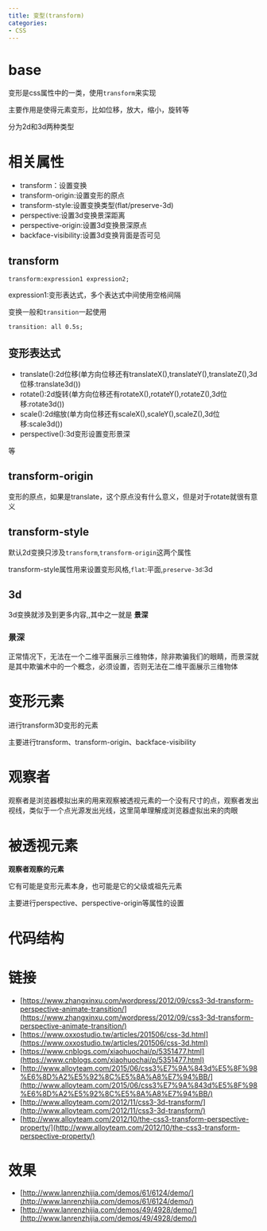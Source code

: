 ```yaml
---
title: 变型(transform)
categories: 
- CSS
---
```


# base
变形是css属性中的一类，使用`transform`来实现

主要作用是使得元素变形，比如位移，放大，缩小，旋转等

分为2d和3d两种类型

# 相关属性

- transform：设置变换
- transform-origin:设置变形的原点
- transform-style:设置变换类型(flat/preserve-3d)
- perspective:设置3d变换景深距离
- perspective-origin:设置3d变换景深原点
- backface-visibility:设置3d变换背面是否可见

## transform

```
transform:expression1 expression2;
```
expression1:变形表达式，多个表达式中间使用空格间隔

变换一般和`transition`一起使用

```
transition: all 0.5s;
```
## 变形表达式
- translate():2d位移(单方向位移还有translateX(),translateY(),translateZ(),3d位移:translate3d())
- rotate():2d旋转(单方向位移还有rotateX(),rotateY(),rotateZ(),3d位移:rotate3d())
- scale():2d缩放(单方向位移还有scaleX(),scaleY(),scaleZ(),3d位移:scale3d())
- perspective():3d变形设置变形景深


等

## transform-origin
变形的原点，如果是translate，这个原点没有什么意义，但是对于rotate就很有意义

## transform-style
默认2d变换只涉及`transform`,`transform-origin`这两个属性

transform-style属性用来设置变形风格,`flat`:平面,`preserve-3d`:3d


## 3d
3d变换就涉及到更多内容,,其中之一就是 **景深**

### 景深
正常情况下，无法在一个二维平面展示三维物体，除非欺骗我们的眼睛，而景深就是其中欺骗术中的一个概念，必须设置，否则无法在二维平面展示三维物体



# 变形元素
进行transform3D变形的元素

主要进行transform、transform-origin、backface-visibility


# 观察者
观察者是浏览器模拟出来的用来观察被透视元素的一个没有尺寸的点，观察者发出视线，类似于一个点光源发出光线，这里简单理解成浏览器虚拟出来的肉眼

# 被透视元素

**观察者观察的元素**

它有可能是变形元素本身，也可能是它的父级或祖先元素

主要进行perspective、perspective-origin等属性的设置





# 代码结构




# 链接
- [https://www.zhangxinxu.com/wordpress/2012/09/css3-3d-transform-perspective-animate-transition/](https://www.zhangxinxu.com/wordpress/2012/09/css3-3d-transform-perspective-animate-transition/)
- [https://www.oxxostudio.tw/articles/201506/css-3d.html](https://www.oxxostudio.tw/articles/201506/css-3d.html)
- [https://www.cnblogs.com/xiaohuochai/p/5351477.html](https://www.cnblogs.com/xiaohuochai/p/5351477.html)
- [http://www.alloyteam.com/2015/06/css3%E7%9A%843d%E5%8F%98%E6%8D%A2%E5%92%8C%E5%8A%A8%E7%94%BB/](http://www.alloyteam.com/2015/06/css3%E7%9A%843d%E5%8F%98%E6%8D%A2%E5%92%8C%E5%8A%A8%E7%94%BB/)
- [http://www.alloyteam.com/2012/11/css3-3d-transform/](http://www.alloyteam.com/2012/11/css3-3d-transform/)
- [http://www.alloyteam.com/2012/10/the-css3-transform-perspective-property/](http://www.alloyteam.com/2012/10/the-css3-transform-perspective-property/)



# 效果
- [http://www.lanrenzhijia.com/demos/61/6124/demo/](http://www.lanrenzhijia.com/demos/61/6124/demo/)
- [http://www.lanrenzhijia.com/demos/49/4928/demo/](http://www.lanrenzhijia.com/demos/49/4928/demo/)